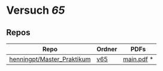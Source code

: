 # Versuch *65*

## Repos

|                              Repo                              |                               Ordner                               |                                                                              PDFs                                                                              |
|----------------------------------------------------------------|--------------------------------------------------------------------|----------------------------------------------------------------------------------------------------------------------------------------------------------------|
|[henningpt/Master_Praktikum](../repo/henningpt/Master_Praktikum)|[v65](https://github.com/henningpt/Master_Praktikum/tree/master/v65)|[main.pdf](https://docs.google.com/viewer?url=https://raw.githubusercontent.com/NicoWeio/awesome-ap-pdfs/main/henningpt%E2%88%95Master_Praktikum/65/main.pdf) \*|
